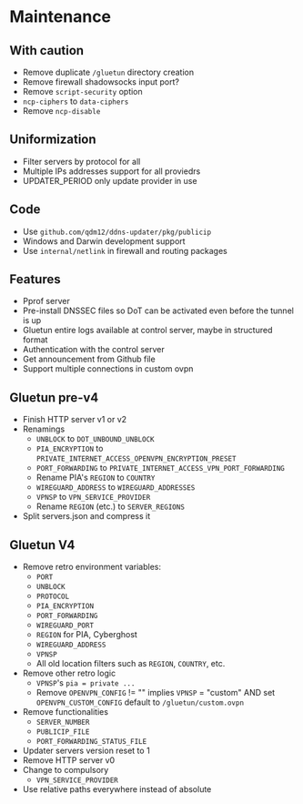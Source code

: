 # Maintenance

## With caution

- Remove duplicate `/gluetun` directory creation
- Remove firewall shadowsocks input port?
- Remove `script-security` option
- `ncp-ciphers` to `data-ciphers`
- Remove `ncp-disable`

## Uniformization

- Filter servers by protocol for all
- Multiple IPs addresses support for all proviedrs
- UPDATER_PERIOD only update provider in use

## Code

- Use `github.com/qdm12/ddns-updater/pkg/publicip`
- Windows and Darwin development support
- Use `internal/netlink` in firewall and routing packages

## Features

- Pprof server
- Pre-install DNSSEC files so DoT can be activated even before the tunnel is up
- Gluetun entire logs available at control server, maybe in structured format
- Authentication with the control server
- Get announcement from Github file
- Support multiple connections in custom ovpn

## Gluetun pre-v4

- Finish HTTP server v1 or v2
- Renamings
  - `UNBLOCK` to `DOT_UNBOUND_UNBLOCK`
  - `PIA_ENCRYPTION` to `PRIVATE_INTERNET_ACCESS_OPENVPN_ENCRYPTION_PRESET`
  - `PORT_FORWARDING` to `PRIVATE_INTERNET_ACCESS_VPN_PORT_FORWARDING`
  - Rename PIA's `REGION` to `COUNTRY`
  - `WIREGUARD_ADDRESS` to `WIREGUARD_ADDRESSES`
  - `VPNSP` to `VPN_SERVICE_PROVIDER`
  - Rename `REGION` (etc.) to `SERVER_REGIONS`
- Split servers.json and compress it

## Gluetun V4

- Remove retro environment variables:
  - `PORT`
  - `UNBLOCK`
  - `PROTOCOL`
  - `PIA_ENCRYPTION`
  - `PORT_FORWARDING`
  - `WIREGUARD_PORT`
  - `REGION` for PIA, Cyberghost
  - `WIREGUARD_ADDRESS`
  - `VPNSP`
  - All old location filters such as `REGION`, `COUNTRY`, etc.
- Remove other retro logic
  - `VPNSP`'s `pia = private ...`
  - Remove `OPENVPN_CONFIG` != "" implies `VPNSP` = "custom" AND set `OPENVPN_CUSTOM_CONFIG` default to `/gluetun/custom.ovpn`
- Remove functionalities
  - `SERVER_NUMBER`
  - `PUBLICIP_FILE`
  - `PORT_FORWARDING_STATUS_FILE`
- Updater servers version reset to 1
- Remove HTTP server v0
- Change to compulsory
  - `VPN_SERVICE_PROVIDER`
- Use relative paths everywhere instead of absolute
